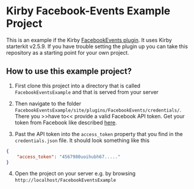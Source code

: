 # Kirby Facebook-Events Example Project

This is an example if the Kirby [FacebookEvents plugin](https://github.com/Andi-Lo/kirby-FacebookEvents). It uses Kirby starterkit v2.5.9.
If you have trouble setting the plugin up you can take this repository as a starting point for your own project.

## How to use this example project?

1. First clone this project into a directory that is called `FacebookEventsExample` and that is served from your server

2. Then navigate to the folder `FacebookEventsExample/site/plugins/FacebookEvents/credentials/`. There you >>have to<< provide a valid Facebook API token. Get your token from Facebook like described [here](https://github.com/Andi-Lo/kirby-FacebookEvents#get-a-facebook-access-token).

3. Past the API token into the `access_token` property that you find in the `credentials.json` file. It should look something like this

```json
{
    "access_token": "4567980uoihubh67....."
}
```

4. Open the project on your server e.g. by browsing `http://localhost/FacebookEventsExample`